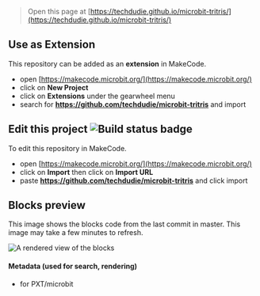 
> Open this page at [https://techdudie.github.io/microbit-tritris/](https://techdudie.github.io/microbit-tritris/)

## Use as Extension

This repository can be added as an **extension** in MakeCode.

* open [https://makecode.microbit.org/](https://makecode.microbit.org/)
* click on **New Project**
* click on **Extensions** under the gearwheel menu
* search for **https://github.com/techdudie/microbit-tritris** and import

## Edit this project ![Build status badge](https://github.com/techdudie/microbit-tritris/workflows/MakeCode/badge.svg)

To edit this repository in MakeCode.

* open [https://makecode.microbit.org/](https://makecode.microbit.org/)
* click on **Import** then click on **Import URL**
* paste **https://github.com/techdudie/microbit-tritris** and click import

## Blocks preview

This image shows the blocks code from the last commit in master.
This image may take a few minutes to refresh.

![A rendered view of the blocks](https://github.com/techdudie/microbit-tritris/raw/master/.github/makecode/blocks.png)

#### Metadata (used for search, rendering)

* for PXT/microbit
<script src="https://makecode.com/gh-pages-embed.js"></script><script>makeCodeRender("{{ site.makecode.home_url }}", "{{ site.github.owner_name }}/{{ site.github.repository_name }}");</script>
